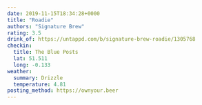 ```yaml
---
date: 2019-11-15T18:34:28+0000
title: "Roadie"
authors: "Signature Brew"
rating: 3.5
drink_of: https://untappd.com/b/signature-brew-roadie/1305768
checkin:
  title: The Blue Posts
  lat: 51.511
  long: -0.133
weather:
  summary: Drizzle
  temperature: 4.81
posting_method: https://ownyour.beer
---
```

